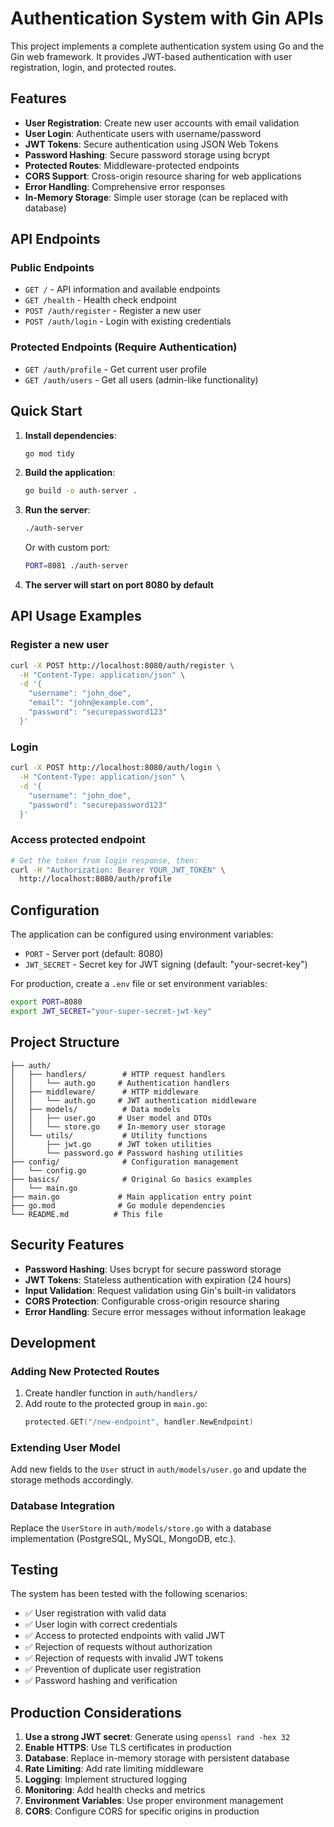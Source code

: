 # Authentication System with Gin APIs

This project implements a complete authentication system using Go and the Gin web framework. It provides JWT-based authentication with user registration, login, and protected routes.

## Features

- **User Registration**: Create new user accounts with email validation
- **User Login**: Authenticate users with username/password
- **JWT Tokens**: Secure authentication using JSON Web Tokens
- **Password Hashing**: Secure password storage using bcrypt
- **Protected Routes**: Middleware-protected endpoints
- **CORS Support**: Cross-origin resource sharing for web applications
- **Error Handling**: Comprehensive error responses
- **In-Memory Storage**: Simple user storage (can be replaced with database)

## API Endpoints

### Public Endpoints

- `GET /` - API information and available endpoints
- `GET /health` - Health check endpoint
- `POST /auth/register` - Register a new user
- `POST /auth/login` - Login with existing credentials

### Protected Endpoints (Require Authentication)

- `GET /auth/profile` - Get current user profile
- `GET /auth/users` - Get all users (admin-like functionality)

## Quick Start

1. **Install dependencies**:
   ```bash
   go mod tidy
   ```

2. **Build the application**:
   ```bash
   go build -o auth-server .
   ```

3. **Run the server**:
   ```bash
   ./auth-server
   ```
   
   Or with custom port:
   ```bash
   PORT=8081 ./auth-server
   ```

4. **The server will start on port 8080 by default**

## API Usage Examples

### Register a new user
```bash
curl -X POST http://localhost:8080/auth/register \
  -H "Content-Type: application/json" \
  -d '{
    "username": "john_doe",
    "email": "john@example.com",
    "password": "securepassword123"
  }'
```

### Login
```bash
curl -X POST http://localhost:8080/auth/login \
  -H "Content-Type: application/json" \
  -d '{
    "username": "john_doe",
    "password": "securepassword123"
  }'
```

### Access protected endpoint
```bash
# Get the token from login response, then:
curl -H "Authorization: Bearer YOUR_JWT_TOKEN" \
  http://localhost:8080/auth/profile
```

## Configuration

The application can be configured using environment variables:

- `PORT` - Server port (default: 8080)
- `JWT_SECRET` - Secret key for JWT signing (default: "your-secret-key")

For production, create a `.env` file or set environment variables:

```bash
export PORT=8080
export JWT_SECRET="your-super-secret-jwt-key"
```

## Project Structure

```
├── auth/
│   ├── handlers/        # HTTP request handlers
│   │   └── auth.go     # Authentication handlers
│   ├── middleware/      # HTTP middleware
│   │   └── auth.go     # JWT authentication middleware
│   ├── models/          # Data models
│   │   ├── user.go     # User model and DTOs
│   │   └── store.go    # In-memory user storage
│   └── utils/           # Utility functions
│       ├── jwt.go      # JWT token utilities
│       └── password.go # Password hashing utilities
├── config/              # Configuration management
│   └── config.go
├── basics/              # Original Go basics examples
│   └── main.go
├── main.go             # Main application entry point
├── go.mod              # Go module dependencies
└── README.md          # This file
```

## Security Features

- **Password Hashing**: Uses bcrypt for secure password storage
- **JWT Tokens**: Stateless authentication with expiration (24 hours)
- **Input Validation**: Request validation using Gin's built-in validators
- **CORS Protection**: Configurable cross-origin resource sharing
- **Error Handling**: Secure error messages without information leakage

## Development

### Adding New Protected Routes

1. Create handler function in `auth/handlers/`
2. Add route to the protected group in `main.go`:
   ```go
   protected.GET("/new-endpoint", handler.NewEndpoint)
   ```

### Extending User Model

Add new fields to the `User` struct in `auth/models/user.go` and update the storage methods accordingly.

### Database Integration

Replace the `UserStore` in `auth/models/store.go` with a database implementation (PostgreSQL, MySQL, MongoDB, etc.).

## Testing

The system has been tested with the following scenarios:
- ✅ User registration with valid data
- ✅ User login with correct credentials
- ✅ Access to protected endpoints with valid JWT
- ✅ Rejection of requests without authorization
- ✅ Rejection of requests with invalid JWT tokens
- ✅ Prevention of duplicate user registration
- ✅ Password hashing and verification

## Production Considerations

1. **Use a strong JWT secret**: Generate using `openssl rand -hex 32`
2. **Enable HTTPS**: Use TLS certificates in production
3. **Database**: Replace in-memory storage with persistent database
4. **Rate Limiting**: Add rate limiting middleware
5. **Logging**: Implement structured logging
6. **Monitoring**: Add health checks and metrics
7. **Environment Variables**: Use proper environment management
8. **CORS**: Configure CORS for specific origins in production